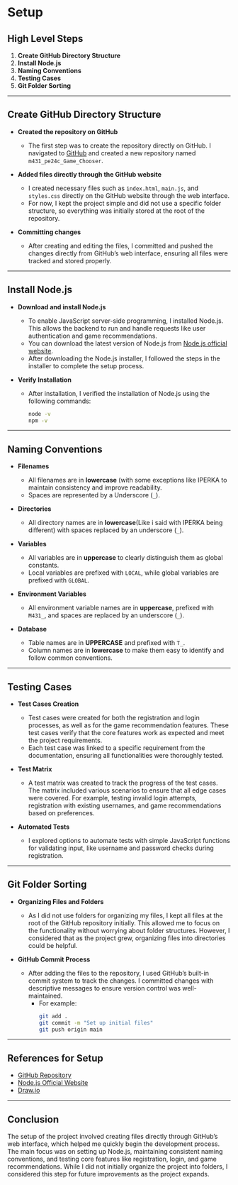 # Setup

## High Level Steps
1. **Create GitHub Directory Structure**
2. **Install Node.js**
3. **Naming Conventions**
4. **Testing Cases**
5. **Git Folder Sorting**

---

## Create GitHub Directory Structure
* **Created the repository on GitHub**
  * The first step was to create the repository directly on GitHub. I navigated to [GitHub](https://github.com) and created a new repository named `m431_pe24c_Game_Chooser`.

* **Added files directly through the GitHub website**
  * I created necessary files such as `index.html`, `main.js`, and `styles.css` directly on the GitHub website through the web interface.
  * For now, I kept the project simple and did not use a specific folder structure, so everything was initially stored at the root of the repository.

* **Committing changes**
  * After creating and editing the files, I committed and pushed the changes directly from GitHub’s web interface, ensuring all files were tracked and stored properly.

---

## Install Node.js
* **Download and install Node.js**
  * To enable JavaScript server-side programming, I installed Node.js. This allows the backend to run and handle requests like user authentication and game recommendations.
  * You can download the latest version of Node.js from [Node.js official website](https://nodejs.org/).
  * After downloading the Node.js installer, I followed the steps in the installer to complete the setup process.

* **Verify Installation**
  * After installation, I verified the installation of Node.js using the following commands:
    ```bash
    node -v
    npm -v
    ```

---

## Naming Conventions
* **Filenames**
  * All filenames are in **lowercase** (with some exceptions like IPERKA to maintain consistency and improve readability.
  * Spaces are represented by a Underscore (`_`).
  
* **Directories**
  * All directory names are in **lowercase**(Like i said with IPERKA being different) with spaces replaced by an underscore (`_`).
  
* **Variables**
  * All variables are in **uppercase** to clearly distinguish them as global constants.
  * Local variables are prefixed with `LOCAL`, while global variables are prefixed with `GLOBAL`.

* **Environment Variables**
  * All environment variable names are in **uppercase**, prefixed with `M431_`, and spaces are replaced by an underscore (`_`).

* **Database**
  * Table names are in **UPPERCASE** and prefixed with `T_`.
  * Column names are in **lowercase** to make them easy to identify and follow common conventions.

---

## Testing Cases
* **Test Cases Creation**
  * Test cases were created for both the registration and login processes, as well as for the game recommendation features. These test cases verify that the core features work as expected and meet the project requirements.
  * Each test case was linked to a specific requirement from the documentation, ensuring all functionalities were thoroughly tested.

* **Test Matrix**
  * A test matrix was created to track the progress of the test cases. The matrix included various scenarios to ensure that all edge cases were covered. For example, testing invalid login attempts, registration with existing usernames, and game recommendations based on preferences.

* **Automated Tests**
  * I explored options to automate tests with simple JavaScript functions for validating input, like username and password checks during registration.

---

## Git Folder Sorting
* **Organizing Files and Folders**
  * As I did not use folders for organizing my files, I kept all files at the root of the GitHub repository initially. This allowed me to focus on the functionality without worrying about folder structures. However, I considered that as the project grew, organizing files into directories could be helpful.

* **GitHub Commit Process**
  * After adding the files to the repository, I used GitHub’s built-in commit system to track the changes. I committed changes with descriptive messages to ensure version control was well-maintained.
    - For example: 
      ```bash
      git add .
      git commit -m "Set up initial files"
      git push origin main
      ```

---

## References for Setup
- [GitHub Repository](https://github.com/Afonso8808/m431_pe24c_Game_Chooser/tree/main)
- [Node.js Official Website](https://nodejs.org/)
- [Draw.io](https://app.diagrams.net/)

---

## Conclusion
The setup of the project involved creating files directly through GitHub’s web interface, which helped me quickly begin the development process. The main focus was on setting up Node.js, maintaining consistent naming conventions, and testing core features like registration, login, and game recommendations. While I did not initially organize the project into folders, I considered this step for future improvements as the project expands.
